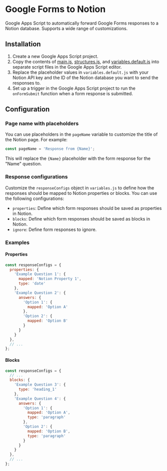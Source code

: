 # Google Forms to Notion

Google Apps Script to automatically forward Google Forms responses to a Notion database. Supports a wide range of customizations.

## Installation

<!-- Improve with screenshots and instructions on how to get the Notion API key and add the integration to the database -->
1. Create a new Google Apps Script project.
2. Copy the contents of [main.js](https://raw.githubusercontent.com/ManuelFte/Google-Forms-to-Notion/main/main.js), [structures.js](https://raw.githubusercontent.com/ManuelFte/Google-Forms-to-Notion/main/structures.js), and [variables.default.js](https://raw.githubusercontent.com/ManuelFte/Google-Forms-to-Notion/main/variables.default.js) into separate script files in the Google Apps Script editor.
3. Replace the placeholder values in `variables.default.js` with your Notion API key and the ID of the Notion database you want to send the responses to.
4. Set up a trigger in the Google Apps Script project to run the `onFormSubmit` function when a form response is submitted.

## Configuration

### Page name with placeholders

<!-- Mention that the placeholders need to come from the responses -->
You can use placeholders in the `pageName` variable to customize the title of the Notion page. For example:

```js
const pageName = 'Response from {Name}';
```

This will replace the `{Name}` placeholder with the form response for the "Name" question.

### Response configurations

Customize the `responseConfigs` object in `variables.js` to define how the responses should be mapped to Notion properties or blocks. You can use the following configurations: <!-- I need to state how they're going to be outputted by default if no configurations are provided -->

<!-- I don't like this wording -->
- `properties`: Define which form responses should be saved as properties in Notion.
- `blocks`: Define which form responses should be saved as blocks in Notion.
- `ignore`: Define form responses to ignore.

### Examples

#### Properties

```js
const responseConfigs = {
  properties: {
    'Example Question 1': {
      mapped: 'Notion Property 1',
      type: 'date'
    },
    'Example Question 2': {
      answers: {
        'Option 1': {
          mapped: 'Option A'
        },
        'Option 2': {
          mapped: 'Option B'
        }
      }
    }
  },
  // ...
};
```

#### Blocks

```js
const responseConfigs = {
  // ...
  blocks: {
    'Example Question 3': {
      type: 'heading_1'
    },
    'Example Question 4': {
      answers: {
        'Option 1': {
          mapped: 'Option A',
          type: 'paragraph'
        },
        'Option 2': {
          mapped: 'Option B',
          type: 'paragraph'
        }
      }
    }
  },
  // ...
};
```

